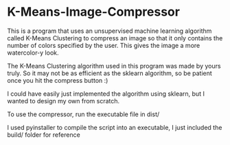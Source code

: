 # K-Means-Image-Compressor

This is a program that uses an unsupervised machine learning algorithm called K-Means Clustering to compress an image so that it only contains the number of colors specified by the user. This gives the image a more watercolor-y look.

The K-Means Clustering algorithm used in this program was made by yours truly. So it may not be as efficient as the sklearn algorithm, so be patient once you hit the compress button :)

I could have easily just implemented the algorithm using sklearn, but I wanted to design my own from scratch.

To use the compressor, run the executable file in dist/

I used pyinstaller to compile the script into an executable, I just included the build/ folder for reference
